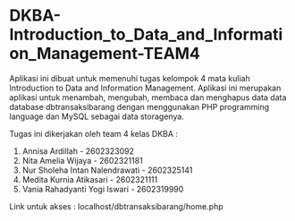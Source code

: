 # DKBA-Introduction_to_Data_and_Information_Management-TEAM4

Aplikasi ini dibuat untuk memenuhi tugas kelompok 4 mata kuliah Introduction to Data and Information Management. Aplikasi ini merupakan aplikasi untuk menambah, mengubah, membaca dan menghapus data data database dbtransaksibarang dengan menggunakan PHP programming language dan MySQL sebagai data storagenya.

Tugas ini dikerjakan oleh team 4 kelas DKBA :
1. Annisa Ardillah - 2602323092 
2. Nita Amelia Wijaya - 2602321181 
3. Nur Sholeha Intan Nalendrawati - 2602325141 
4. Medita Kurnia Atikasari - 2602321111 
5. Vania Rahadyanti Yogi Iswari - 2602319990 

 Link untuk akses : localhost/dbtransaksibarang/home.php
 